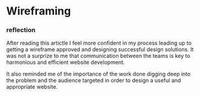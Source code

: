 # Wireframing
### reflection

After reading this artictle I feel more confident in my process leading up to getting a wireframe approved and designing successful design solutions. It was not a surprize to me that communication between the teams is key to harmonious and efficient website development. 

It also reminded me of the importance of the work done digging deep into the problem and the audience targeted in order to design a useful and appropriate website. 
